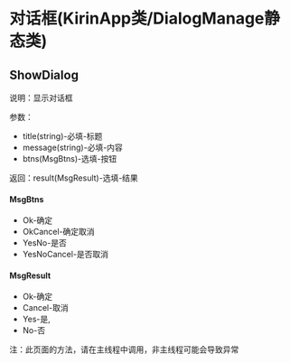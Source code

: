 # 对话框(KirinApp类/DialogManage静态类)

## ShowDialog
说明：显示对话框

参数：
- title(string)-必填-标题
- message(string)-必填-内容
- btns(MsgBtns)-选填-按钮

返回：result(MsgResult)-选填-结果

#### MsgBtns
- Ok-确定
- OkCancel-确定取消
- YesNo-是否
- YesNoCancel-是否取消

#### MsgResult
- Ok-确定
- Cancel-取消
- Yes-是,
- No-否

注：此页面的方法，请在主线程中调用，非主线程可能会导致异常